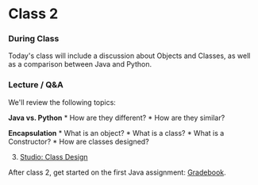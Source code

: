 # Class 2

### During Class
Today's class will include a discussion about Objects and Classes, as well as a comparison between Java and Python.

### Lecture / Q&A

We'll review the following topics:

  **Java vs. Python**
	* How are they different?
	* How are they similar?

  **Encapsulation**
	* What is an object?
	* What is a class?
	* What is a Constructor?
	* How are classes designed?

3. [Studio: Class Design](../../materials/studios/class-design)

After class 2, get started on the first Java assignment: [Gradebook](../assignments/gradebook/).
